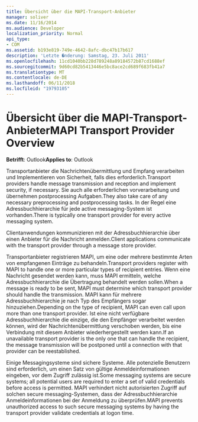 ```yaml
---
title: Übersicht über die MAPI-Transport-Anbieter
manager: soliver
ms.date: 11/16/2014
ms.audience: Developer
localization_priority: Normal
api_type:
- COM
ms.assetid: b193e819-749e-4642-8afc-dbc47b17b617
description: 'Letzte �nderung: Samstag, 23. Juli 2011'
ms.openlocfilehash: 11cd1040bb228d789248a89184572b87cd1688ef
ms.sourcegitcommit: 9d60cd82b5413446e5bc8ace2cd689f683fb41a7
ms.translationtype: MT
ms.contentlocale: de-DE
ms.lasthandoff: 06/11/2018
ms.locfileid: "19793105"
---
```

# <a name="mapi-transport-provider-overview"></a><span data-ttu-id="6e833-103">Übersicht über die MAPI-Transport-Anbieter</span><span class="sxs-lookup"><span data-stu-id="6e833-103">MAPI Transport Provider Overview</span></span>

  
  
<span data-ttu-id="6e833-104">**Betrifft**: Outlook</span><span class="sxs-lookup"><span data-stu-id="6e833-104">**Applies to**: Outlook</span></span> 
  
<span data-ttu-id="6e833-105">Transportanbieter die Nachrichtenübermittlung und Empfang verarbeiten und Implementieren von Sicherheit, falls dies erforderlich.</span><span class="sxs-lookup"><span data-stu-id="6e833-105">Transport providers handle message transmission and reception and implement security, if necessary.</span></span> <span data-ttu-id="6e833-106">Sie auch alle erforderlichen vorverarbeitung und übernehmen postprocessing Aufgaben.</span><span class="sxs-lookup"><span data-stu-id="6e833-106">They also take care of any necessary preprocessing and postprocessing tasks.</span></span> <span data-ttu-id="6e833-107">In der Regel eine Adressbuchhierarchie für jede active messaging-System ist vorhanden.</span><span class="sxs-lookup"><span data-stu-id="6e833-107">There is typically one transport provider for every active messaging system.</span></span>
  
<span data-ttu-id="6e833-108">Clientanwendungen kommunizieren mit der Adressbuchhierarchie über einen Anbieter für die Nachricht anmelden.</span><span class="sxs-lookup"><span data-stu-id="6e833-108">Client applications communicate with the transport provider through a message store provider.</span></span> 
  
<span data-ttu-id="6e833-109">Transportanbieter registrieren MAPI, um eine oder mehrere bestimmte Arten von empfangenen Einträge zu behandeln.</span><span class="sxs-lookup"><span data-stu-id="6e833-109">Transport providers register with MAPI to handle one or more particular types of recipient entries.</span></span> <span data-ttu-id="6e833-110">Wenn eine Nachricht gesendet werden kann, muss MAPI ermitteln, welche Adressbuchhierarchie die Übertragung behandelt werden sollen.</span><span class="sxs-lookup"><span data-stu-id="6e833-110">When a message is ready to be sent, MAPI must determine which transport provider should handle the transmission.</span></span> <span data-ttu-id="6e833-111">MAPI kann für mehrere Adressbuchhierarchie je nach Typ des Empfängers sogar hinzuziehen.</span><span class="sxs-lookup"><span data-stu-id="6e833-111">Depending on the type of recipient, MAPI can even call upon more than one transport provider.</span></span> <span data-ttu-id="6e833-112">Ist eine nicht verfügbare Adressbuchhierarchie die einzige, die den Empfänger verarbeitet werden können, wird der Nachrichtenübermittlung verschoben werden, bis eine Verbindung mit diesem Anbieter wiederhergestellt werden kann.</span><span class="sxs-lookup"><span data-stu-id="6e833-112">If an unavailable transport provider is the only one that can handle the recipient, the message transmission will be postponed until a connection with that provider can be reestablished.</span></span>
  
<span data-ttu-id="6e833-113">Einige Messagingsysteme sind sichere Systeme. Alle potenzielle Benutzern sind erforderlich, um einen Satz von gültige Anmeldeinformationen eingeben, vor dem Zugriff zulässig ist.</span><span class="sxs-lookup"><span data-stu-id="6e833-113">Some messaging systems are secure systems; all potential users are required to enter a set of valid credentials before access is permitted.</span></span> <span data-ttu-id="6e833-114">MAPI verhindert nicht autorisierten Zugriff auf solchen secure messaging-Systemen, dass der Adressbuchhierarchie Anmeldeinformationen bei der Anmeldung zu überprüfen.</span><span class="sxs-lookup"><span data-stu-id="6e833-114">MAPI prevents unauthorized access to such secure messaging systems by having the transport provider validate credentials at logon time.</span></span> 
  

